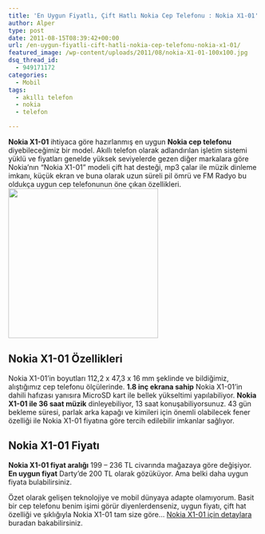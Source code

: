 ```yaml
---
title: 'En Uygun Fiyatlı, Çift Hatlı Nokia Cep Telefonu : Nokia X1-01'
author: Alper
type: post
date: 2011-08-15T08:39:42+00:00
url: /en-uygun-fiyatli-cift-hatli-nokia-cep-telefonu-nokia-x1-01/
featured_image: /wp-content/uploads/2011/08/nokia-X1-01-100x100.jpg
dsq_thread_id:
  - 949171172
categories:
  - Mobil
tags:
  - akıllı telefon
  - nokia
  - telefon

---
```

**Nokia X1-01** ihtiyaca göre hazırlanmış en uygun **Nokia cep telefonu** diyebileceğimiz bir model. Akıllı telefon olarak adlandırılan işletim sistemi yüklü ve fiyatları genelde yüksek seviyelerde gezen diğer markalara göre Nokia&#8217;nın &#8220;Nokia X1-01&#8221; modeli çift hat desteği, mp3 çalar ile müzik dinleme imkanı, küçük ekran ve buna olarak uzun süreli pil ömrü ve FM Radyo bu oldukça uygun cep telefonunun öne çıkan özellikleri.<img class="alignright size-full wp-image-6465" title="nokia-X1-01" src="https://www.murekkep.org/wp-content/uploads/2011/08/nokia-X1-01.jpg" alt="" width="300" height="300" srcset="https://www.murekkep.org/wp-content/uploads/2011/08/nokia-X1-01.jpg 300w, https://www.murekkep.org/wp-content/uploads/2011/08/nokia-X1-01-150x150.jpg 150w, https://www.murekkep.org/wp-content/uploads/2011/08/nokia-X1-01-100x100.jpg 100w" sizes="(max-width: 300px) 100vw, 300px" />

## Nokia X1-01 Özellikleri

Nokia X1-01&#8217;in boyutları 112,2 x 47,3 x 16 mm şeklinde ve bildiğimiz, alıştığımız cep telefonu ölçülerinde. **1.8 inç ekrana sahip** Nokia X1-01&#8217;in dahili hafızası yanısıra MicroSD kart ile bellek yükseltimi yapılabiliyor. **Nokia X1-01 ile 36 saat müzik** dinleyebiliyor, 13 saat konuşabiliyorsunuz. 43 gün bekleme süresi, parlak arka kapağı ve kimileri için önemli olabilecek fener özelliği ile Nokia X1-01 fiyatına göre tercih edilebilir imkanlar sağlıyor.

## Nokia X1-01 Fiyatı

**Nokia X1-01 fiyat aralığı** 199 &#8211; 236 TL civarında mağazaya göre değişiyor. **En uygun fiyat** Darty&#8217;de 200 TL olarak gözüküyor. Ama belki daha uygun fiyata bulabilirsiniz.

Özet olarak gelişen teknolojiye ve mobil dünyaya adapte olamıyorum. Basit bir cep telefonu benim işimi görür diyenlerdenseniz, uygun fiyatı, çift hat özelliği ve şıklığıyla Nokia X1-01 tam size göre&#8230; <a href="https://www.burcinyazici.com/nokianin-uygun-fiyatli-ve-cift-sim-destekli-telefonu-nokia-x1-01-1464.html" target="_blank">Nokia X1-01 için detaylara</a> buradan bakabilirsiniz.